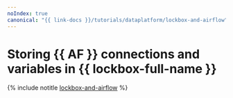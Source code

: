 ```yaml
---
noIndex: true
canonical: "{{ link-docs }}/tutorials/dataplatform/lockbox-and-airflow"
---
```


# Storing {{ AF }} connections and variables in {{ lockbox-full-name }}

{% include notitle [lockbox-and-airflow](../../_tutorials/dataplatform/lockbox-and-airflow.md) %}
